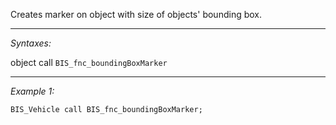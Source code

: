 Creates marker on object with size of objects' bounding box.


---
*Syntaxes:*

object call `BIS_fnc_boundingBoxMarker`

---
*Example 1:*

```sqf
BIS_Vehicle call BIS_fnc_boundingBoxMarker;
```